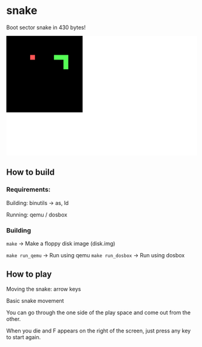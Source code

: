 # snake
Boot sector snake in 430 bytes!

![screenshot](screenshot.png)

## How to build
### Requirements:
Building:
binutils -> as, ld

Running:
qemu / dosbox

### Building
```make``` -> Make a floppy disk image (disk.img)

```make run_qemu``` -> Run using qemu
```make run_dosbox``` -> Run using dosbox

## How to play
Moving the snake: arrow keys

Basic snake movement

You can go through the one side of the play space and come out from the other.

When you die and F appears on the right of the screen, just press any key to start again.
